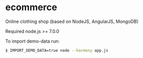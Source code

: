 # ecommerce
Online clothing shop (based on NodeJS, AngularJS, MongoDB)

Required node.js >= 7.0.0

To import demo-data run:
```bash
$ IMPORT_DEMO_DATA=true node --harmony app.js
```
